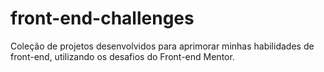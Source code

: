 # front-end-challenges
Coleção de projetos desenvolvidos para aprimorar minhas habilidades de front-end, utilizando os desafios do Front-end Mentor.
